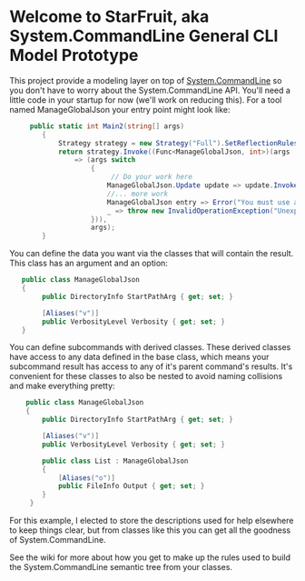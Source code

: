 # Welcome to StarFruit, aka System.CommandLine General CLI Model Prototype

This project provide a modeling layer on top of [System.CommandLine](https://github.com/dotnet/command-line-api) so you don't have to worry about the System.CommandLine API. You'll need a little code in your startup for now (we'll work on reducing this). For a tool named ManageGlobalJson your entry point might look like:

```c#
     public static int Main2(string[] args)
        {
            Strategy strategy = new Strategy("Full").SetReflectionRules();
            return strategy.Invoke((Func<ManageGlobalJson, int>)(args
                => (args switch
                    {
                         // Do your work here
                        ManageGlobalJson.Update update => update.Invoke(),
                        //... more work
                        ManageGlobalJson entry => Error("You must use a subcommand"),
                        _ => throw new InvalidOperationException("Unexpected args type")
                    })), 
                    args);
        }

```

You can define the data you want via the classes that will contain the result. This class has an argument and an option:

```c#
   public class ManageGlobalJson
   {
        public DirectoryInfo StartPathArg { get; set; }

        [Aliases("v")]
        public VerbosityLevel Verbosity { get; set; }
   }
```

You can define subcommands with derived classes. These derived classes have access to any data defined in the base class, which means your subcommand result has access to any of it's parent command's results. It's convenient for these classes to also be nested to avoid naming collisions and make everything pretty:

```c#
    public class ManageGlobalJson
    {
        public DirectoryInfo StartPathArg { get; set; }

        [Aliases("v")]
        public VerbosityLevel Verbosity { get; set; }

        public class List : ManageGlobalJson
        {
            [Aliases("o")]
            public FileInfo Output { get; set; }
        }
     }

```

For this example, I elected to store the descriptions used for help elsewhere to keep things clear, but from classes like this you can get all the goodness of System.CommandLine. 

See the wiki for more about how you get to make up the rules used to build the System.CommandLine semantic tree from your classes. 
